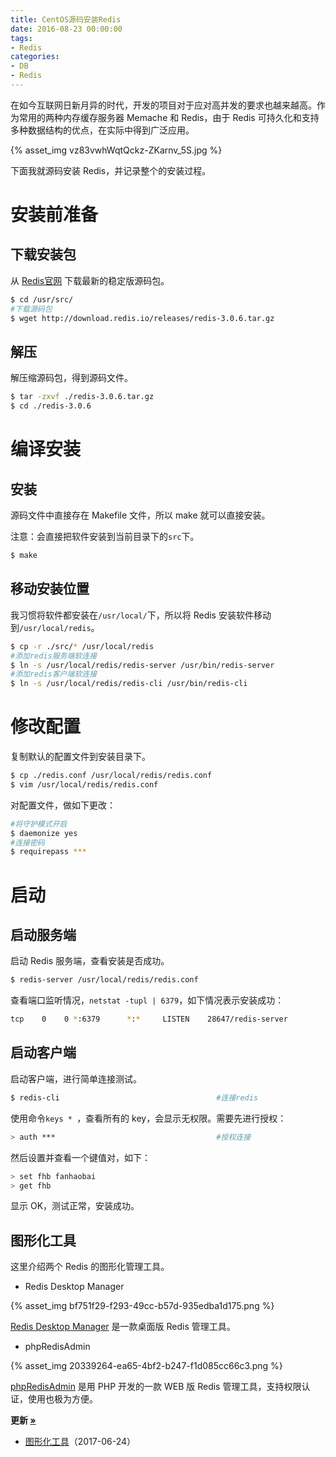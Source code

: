 ```yaml
---
title: CentOS源码安装Redis
date: 2016-08-23 00:00:00
tags:
- Redis
categories:
- DB
- Redis
---
```


在如今互联网日新月异的时代，开发的项目对于应对高并发的要求也越来越高。作为常用的两种内存缓存服务器 Memache 和 Redis，由于 Redis 可持久化和支持多种数据结构的优点，在实际中得到广泛应用。

{% asset_img vz83vwhWqtQckz-ZKarnv_5S.jpg %}<!--more-->

下面我就源码安装 Redis，并记录整个的安装过程。

# 安装前准备

##  下载安装包

从 [Redis官网](http://redis.io/download) 下载最新的稳定版源码包。

```Bash
$ cd /usr/src/
#下载源码包
$ wget http://download.redis.io/releases/redis-3.0.6.tar.gz
```

## 解压

解压缩源码包，得到源码文件。

```Bash
$ tar -zxvf ./redis-3.0.6.tar.gz
$ cd ./redis-3.0.6
```

# 编译安装

## 安装

源码文件中直接存在 Makefile 文件，所以 make 就可以直接安装。

注意：会直接把软件安装到当前目录下的`src`下。

```Bash
$ make
```

## 移动安装位置

我习惯将软件都安装在`/usr/local/`下，所以将 Redis 安装软件移动到`/usr/local/redis`。

```Bash
$ cp -r ./src/* /usr/local/redis
#添加redis服务端软连接
$ ln -s /usr/local/redis/redis-server /usr/bin/redis-server
#添加redis客户端软连接
$ ln -s /usr/local/redis/redis-cli /usr/bin/redis-cli                     
```

# 修改配置

复制默认的配置文件到安装目录下。

```Bash
$ cp ./redis.conf /usr/local/redis/redis.conf
$ vim /usr/local/redis/redis.conf
```

对配置文件，做如下更改：

```Bash
#将守护模式开启
$ daemonize yes
#连接密码
$ requirepass ***                                                      
```

# 启动

## 启动服务端

启动 Redis 服务端，查看安装是否成功。

```Bash
$ redis-server /usr/local/redis/redis.conf
```

查看端口监听情况，`netstat -tupl | 6379`，如下情况表示安装成功：

```Bash
tcp    0    0 *:6379      *:*     LISTEN    28647/redis-server 
```

## 启动客户端

启动客户端，进行简单连接测试。

```Bash
$ redis-cli                                   #连接redis 
```
使用命令`keys * `，查看所有的 key，会显示无权限。需要先进行授权：

```Bash
> auth ***                                    #授权连接  
```

然后设置并查看一个键值对，如下：

```Bash
> set fhb fanhaobai
> get fhb
```

显示 OK，测试正常，安装成功。

## 图形化工具

这里介绍两个 Redis 的图形化管理工具。

* Redis Desktop Manager

{% asset_img bf751f29-f293-49cc-b57d-935edba1d175.png %}

[Redis Desktop Manager](https://redisdesktop.com/) 是一款桌面版 Redis 管理工具。

* phpRedisAdmin

{% asset_img 20339264-ea65-4bf2-b247-f1d085cc66c3.png %}

[phpRedisAdmin](https://github.com/erikdubbelboer/phpRedisAdmin) 是用 PHP 开发的一款 WEB 版 Redis 管理工具，支持权限认证，使用也极为方便。

**更新 [»]()**

* [图形化工具](#图形化工具)<span>（2017-06-24）</span>